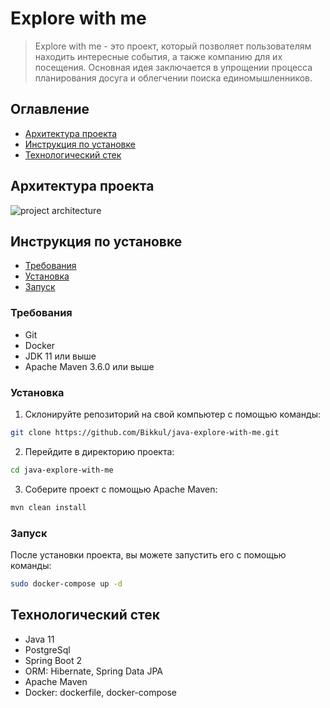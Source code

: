 # Explore with me

> Explore with me - это проект, который позволяет пользователям 
> находить интересные события, а также компанию для их посещения.
> Основная идея заключается в упрощении процесса планирования досуга 
> и облегчении поиска единомышленников.

## Оглавление

- [Архитектура проекта](#архитектура-проекта)
- [Инструкция по установке](#инструкция-по-установке)
- [Технологический стек](#технологический-стек)

## Архитектура проекта
![project architecture](./.readme/project_architecture.png)

## Инструкция по установке

- [Требования](#требования)
- [Установка](#установка)
- [Запуск](#запуск)

### Требования

- Git
- Docker
- JDK 11 или выше
- Apache Maven 3.6.0 или выше

### Установка

1. Склонируйте репозиторий на свой компьютер с помощью команды:
```bash
git clone https://github.com/Bikkul/java-explore-with-me.git
```

2. Перейдите в директорию проекта:
```bash
cd java-explore-with-me
```

3. Соберите проект с помощью Apache Maven:
```bash
mvn clean install
```

### Запуск
После установки проекта, вы можете запустить его с помощью команды:
```bash
sudo docker-compose up -d
```

## Технологический стек

- Java 11
- PostgreSql
- Spring Boot 2
- ORM: Hibernate, Spring Data JPA
- Apache Maven
- Docker: dockerfile, docker-compose
